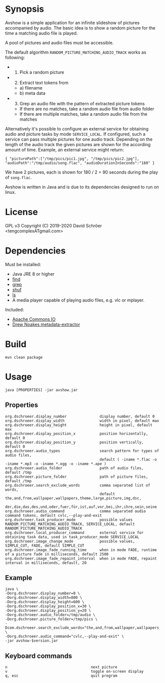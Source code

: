# Synopsis
Avshow is a simple application for an infinite slideshow of pictures accompanied by audio.
The basic idea is to show a random picture for the time a matching audio file is played.

A pool of pictures and audio files must be accessible.

The default algorithm `RANDOM_PICTURE_MATCHING_AUDIO_TRACK` works as following:
* 1) Pick a random picture
* 2) Extract text tokens from
    * a) filename
    * b) meta data
* 3) Grep an audio file with the pattern of extracted picture tokens
    * If there are no matches, take a random audio file from audio folder
    * If there are multiple matches, take a random audio file from the matches

Alternatively it's possible to configure an external service for obtaining audio and picture tasks by mode `SERVICE_LOCAL`.
If configured, such a service can pass multiple pictures for one audio track.
Depending on the length of the audio track the given pictures are shown for the according amount of time.
Example, an external service might return:

```
{ "picturePath":["/tmp/pics/pic1.jpg", "/tmp/pics/pic2.jpg"], "audioPath":"/tmp/audio/song.flac", "audioDurationInSeconds":"180" }
```

We have 2 pictures, each is shown for 180 / 2 = 90 seconds during the play of `song.flac`.

Avshow is written in Java and is due to its dependencies designed to run on linux.

# License
GPL v3 Copyright (C) 2019-2020  David Schröer <tengcomplexATgmail.com>

# Dependencies
Must be installed:
* Java JRE 8 or higher
* [find](https://www.gnu.org/software/findutils/)
* [grep](https://www.gnu.org/software/grep/)
* [shuf](https://www.gnu.org/software/coreutils/)
* [ls](https://www.gnu.org/software/coreutils/)
* A media player capable of playing audio files, e.g. vlc or mplayer.

Included:
* [Apache Commons IO](https://github.com/apache/commons-io)
* [Drew Noakes metadata-extractor](https://github.com/drewnoakes/metadata-extractor)

# Build
```
mvn clean package
```

# Usage
```
java [PROPERTIES] -jar avshow.jar
```

## Properties
```
org.dschroeer.display_number               display number, default 0
org.dschroeer.display_width                width in pixel, default max
org.dschroeer.display_height               height in pixel, default max
org.dschroeer.display_position_x           position horizontally, default 0
org.dschroeer.display_position_y           position vertically, default 0
org.dschroeer.audio_types                  search pattern for types of audio files, 
                                           default ( -iname *.flac -o -iname *.mp3 -o -iname *.ogg -o -iname *.ape )
org.dschroeer.audio_folder                 path of audio files, default /tmp
org.dschroeer.picture_folder               path of picture files, default /tmp
org.dschroeer.search_exclude_words         comma separated list of words,
                                           default the,and,from,wallpaper,wallpapers,theme,large,picture,img,dsc,
                                           der,die,das,des,und,oder,fuer,für,ist,auf,vor,bei,ihr,ihre,sein,seine
org.dschroeer.audio_command                comma separated audio command tokens, default cvlc,--play-and-exit
org.dschroeer.task_producer_mode           possible values RANDOM_PICTURE_MATCHING_AUDIO_TRACK, SERVICE_LOCAL, default RANDOM_PICTURE_MATCHING_AUDIO_TRACK
org.dschroeer.local_producer_command       external service for obtaining task data, used in task_producer_mode SERVICE_LOCAL
org.dschroeer.image_change_mode            possible values, SIMPLE_CUT, FADE, default SIMPLE_CUT
org.dschroeer.image_fade_running_time      when in mode FADE, runtime of a picture fade in milliseconds, default 2500
org.dschroeer.image_fade_repaint_interval  when in mode FADE, repaint interval in milliseconds, default, 20
```

## Example
```
java \
-Dorg.dschroeer.display_number=0 \
-Dorg.dschroeer.display_width=800 \
-Dorg.dschroeer.display_height=600 \
-Dorg.dschroeer.display_position_x=30 \
-Dorg.dschroeer.display_position_y=20 \
-Dorg.dschroeer.audio_folder=/tmp/audio \
-Dorg.dschroeer.picture_folder=/tmp/pics \
-Dcom.dschroeer.search_exclude_words="the,and,from,wallpaper,wallpapers,theme,large,picture" \
-Dorg.dschroeer.audio_command="cvlc,--play-and-exit" \
-jar avshow-$version.jar
```

## Keyboard commands
```
n                                      next picture
v                                      toggle on-screen display
q, esc                                 quit program
```
